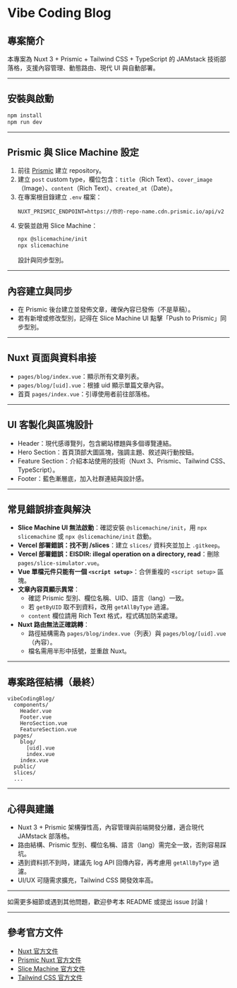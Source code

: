 # Vibe Coding Blog

## 專案簡介

本專案為 Nuxt 3 + Prismic + Tailwind CSS + TypeScript 的 JAMstack 技術部落格，支援內容管理、動態路由、現代 UI 與自動部署。

---

## 安裝與啟動

```bash
npm install
npm run dev
```

---

## Prismic 與 Slice Machine 設定

1. 前往 [Prismic](https://prismic.io/) 建立 repository。
2. 建立 `post` custom type，欄位包含：`title`（Rich Text）、`cover_image`（Image）、`content`（Rich Text）、`created_at`（Date）。
3. 在專案根目錄建立 `.env` 檔案：
   ```
   NUXT_PRISMIC_ENDPOINT=https://你的-repo-name.cdn.prismic.io/api/v2
   ```
4. 安裝並啟用 Slice Machine：
   ```bash
   npx @slicemachine/init
   npx slicemachine
   ```
   設計與同步型別。

---

## 內容建立與同步

- 在 Prismic 後台建立並發佈文章，確保內容已發佈（不是草稿）。
- 若有新增或修改型別，記得在 Slice Machine UI 點擊「Push to Prismic」同步型別。

---

## Nuxt 頁面與資料串接

- `pages/blog/index.vue`：顯示所有文章列表。
- `pages/blog/[uid].vue`：根據 uid 顯示單篇文章內容。
- 首頁 `pages/index.vue`：引導使用者前往部落格。

---

## UI 客製化與區塊設計

- Header：現代感導覽列，包含網站標題與多個導覽連結。
- Hero Section：首頁頂部大圖區塊，強調主題、敘述與行動按鈕。
- Feature Section：介紹本站使用的技術（Nuxt 3、Prismic、Tailwind CSS、TypeScript）。
- Footer：藍色漸層底，加入社群連結與設計感。

---

## 常見錯誤排查與解決

- **Slice Machine UI 無法啟動**：確認安裝 `@slicemachine/init`，用 `npx slicemachine` 或 `npx @slicemachine/init` 啟動。
- **Vercel 部署錯誤：找不到 /slices**：建立 `slices/` 資料夾並加上 `.gitkeep`。
- **Vercel 部署錯誤：EISDIR: illegal operation on a directory, read**：刪除 `pages/slice-simulator.vue`。
- **Vue 單檔元件只能有一個 `<script setup>`**：合併重複的 `<script setup>` 區塊。
- **文章內容頁顯示異常**：
  - 確認 Prismic 型別、欄位名稱、UID、語言（lang）一致。
  - 若 `getByUID` 取不到資料，改用 `getAllByType` 過濾。
  - `content` 欄位請用 Rich Text 格式，程式碼加防呆處理。
- **Nuxt 路由無法正確跳轉**：
  - 路徑結構需為 `pages/blog/index.vue`（列表）與 `pages/blog/[uid].vue`（內容）。
  - 檔名需用半形中括號，並重啟 Nuxt。

---

## 專案路徑結構（最終）

```
vibeCodingBlog/
  components/
    Header.vue
    Footer.vue
    HeroSection.vue
    FeatureSection.vue
  pages/
    blog/
      [uid].vue
      index.vue
    index.vue
  public/
  slices/
  ...
```

---

## 心得與建議

- Nuxt 3 + Prismic 架構彈性高，內容管理與前端開發分離，適合現代 JAMstack 部落格。
- 路由結構、Prismic 型別、欄位名稱、語言（lang）需完全一致，否則容易踩坑。
- 遇到資料抓不到時，建議先 log API 回傳內容，再考慮用 `getAllByType` 過濾。
- UI/UX 可隨需求擴充，Tailwind CSS 開發效率高。

---

如需更多細節或遇到其他問題，歡迎參考本 README 或提出 issue 討論！

---

## 參考官方文件

- [Nuxt 官方文件](https://nuxt.com/docs/getting-started/introduction)
- [Prismic Nuxt 官方文件](https://prismic.nuxtjs.org/)
- [Slice Machine 官方文件](https://prismic.io/docs/slice-machine)
- [Tailwind CSS 官方文件](https://tailwindcss.com/docs/installation)
